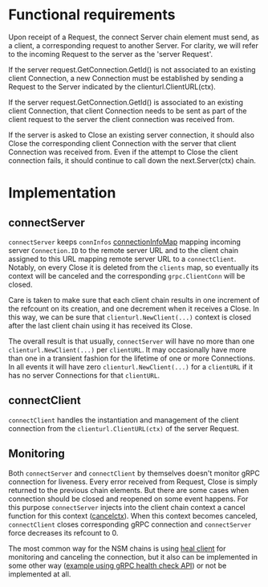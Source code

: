 # Functional requirements 

Upon receipt of a Request, the connect Server chain element must send, as a client, a corresponding request to 
another Server. For clarity, we will refer to the incoming Request to the server as the 'server Request'.

If the server request.GetConnection.GetId() is not associated to an existing client Connection, a new Connection
must be established by sending a Request to the Server indicated by the clienturl.ClientURL(ctx).

If the server request.GetConnection.GetId() is associated to an existing client Connection, that client Connection needs
to be sent as part of the client request to the server the client connection was received from.

If the server is asked to Close an existing server connection, it should also Close the corresponding client Connection
with the server that client Connection was received from.  Even if the attempt to Close the client connection fails, it should
continue to call down the next.Server(ctx) chain.

# Implementation

## connectServer

`connectServer` keeps `connInfos` [connectionInfoMap](./gen.go) mapping incoming server `Connection.ID` to the remote
server URL and to the client chain assigned to this URL mapping remote server URL to a `connectClient`. Notably, on
every Close it is deleted from the `clients` map, so eventually its context will be canceled and the corresponding
`grpc.ClientConn` will be closed.

Care is taken to make sure that each client chain results in one increment of the refcount on its creation, and one
decrement when it receives a Close. In this way, we can be sure that `clienturl.NewClient(...)` context is closed after
the last client chain using it has received its Close.

The overall result is that usually, `connectServer` will have no more than one `clienturl.NewClient(...)` per `clientURL`.
It may occasionally have more than one in a transient fashion for the lifetime of one or more Connections.
In all events it will have zero `clienturl.NewClient(...)` for a `clientURL` if it has no server Connections for that
`clientURL`.

## connectClient

`connectClient` handles the instantiation and management of the client connection from the `clienturl.ClientURL(ctx)` of
the server Request.

## Monitoring

Both `connectServer` and `connectClient` by themselves doesn't monitor gRPC connection for liveness. Every error received
from Request, Close is simply returned to the previous chain elements. But there are some cases when connection should
be closed and reopened on some event happens. For this purpose `connectServer` injects into the client chain context a
cancel function for this context ([cancelctx](../../../tools/cancelctx/context.go)). When this context becomes canceled,
`connectClient` closes corresponding gRPC connection and `connectServer` force decreases its refcount to 0.

The most common way for the NSM chains is using [heal client](../heal/client.go) for monitoring and canceling the
connection, but it also can be implemented in some other way ([example using gRPC health check API](./monitor_client_test.go))
or not be implemented at all.
